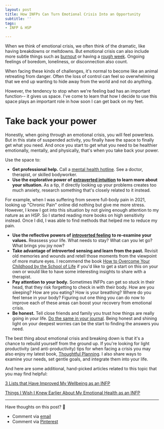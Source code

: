 ```yaml
---
layout: post
title: How INFPs Can Turn Emotional Crisis Into an Opportunity
subtitle: ''
tags:
- INFP & HSP

---
```

When we think of emotional crisis, we often think of the dramatic, like having breakdowns or meltdowns. But emotional crisis can also include more subtle things such as [burnout](https://arcadiapage.com/2021-07-29-how-to-deal-with-infp-burnout-at-work/) or having a [rough week](https://arcadiapage.com/2021-10-26-what-to-do-when-your-day-doesn-t-go-as-planned/). Ongoing feelings of boredom, loneliness, or disconnection also count.

When facing these kinds of challenges, it's normal to become like an animal retreating from danger. Often the loss of control can feel so overwhelming that we end up wanting to hide away from the world and not do anything.

However, the tendency to stop when we're feeling bad has an important function-- it gives us space. I've come to learn that how I decide to use this space plays an important role in how soon I can get back on my feet.

# Take back your power

Honestly, when going through an emotional crisis, you will feel powerless. But in this state of suspended activity, you finally have the space to finally get what you need. And once you start to get what you need to be healthier emotionally, mentally, and physically, that's when you take back your power.

Use the space to:

* **Get professional help.** Call a [mental health hotline](https://www.healthyplace.com/other-info/resources/mental-health-hotline-numbers-and-referral-resources). See a doctor, therapist, or skilled bodyworker.
* **Use the explorative power of** [**extraverted intuition**]( "https://arcadiapage.com/2018/09/accepting-my-scattered-work-style-as.html") **to learn more about your situation.** As a tip, if directly looking up your problems creates too much anxiety, research something that's closely related to it instead.

For example, when I was suffering from severe full-body pain in 2021, looking up "Chronic Pain" online did nothing but give me more stress. However, I knew I got into this situation by not giving enough attention to my nature as an HSP. So I started reading more books on high sensitivity instead. Once I did, I was able to find methods that helped me to reduce my pain.

* **Use the reflective powers of** [**introverted feeling**](https://arcadiapage.com/2018/03/life-as-introverted-feeling-user.html) **to re-examine your values.** Reassess your life. What needs to stay? What can you let go? What brings you joy now? 
* **Take advantage of introverted sensing and learn from the past.** Revisit old memories and wounds and retell those moments from the viewpoint of more mature eyes. I recommend the book [How to Overcome Your Childhood by the School of Life](https://www.theschooloflife.com/shop/how-to-overcome-your-childhood-book/) if you'd like to get a start on this on your own or would like to have some interesting insights to share with a therapist.
* **Pay attention to your body.** Sometimes INFPs can get so stuck in their head, that they risk forgetting to check in with their body. How are you sleeping? How are you eating? How is your breathing? Where do you feel tense in your body?  Figuring out one thing you can do now  to improve each of these areas can boost your recovery from emotional crisis.
* **Be honest.** Tell close friends and family you trust how things are really going in your life. [Do the same in your journal](). Being honest and shining light on your deepest worries can be the start to finding the answers you need.

The best thing about emotional crisis and breaking down is that it's a chance to rebuild yourself from the ground up. If you're looking for light productivity (and anti-productivity) tips for when facing a crisis you may also enjoy my latest book, [Thoughtful Planning](https://payhip.com/b/YSucT). I also share ways to examine your needs, set gentle goals, and integrate them into your life.

And here are some additional, hand-picked articles related to this topic that you may find helpful:

[3 Lists that Have Improved My Wellbeing as an INFP](https://arcadiapage.com/2020-11-30-3-lists-that-have-improved-my-wellbeing-as-an-infp/)

[Things I Wish I Knew Earlier About My Emotional Health as an INFP](https://arcadiapage.com/2021-02-26-things-i-wish-i-knew-earlier-about-my-emotional-health-as-an-infp/)

***

Have thoughts on this post? 🤔

* Comment via [email](https://arcadiapage.com/talk/)
* Comment via [Pinterest](https://www.pinterest.com/pin/339107046952895121)
